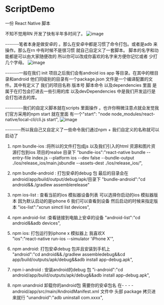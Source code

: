 # ScriptDemo
一份 React Native 脚本


不知不觉用RN 开发了快有半年多时间了。
![image](https://www.moretime.vip/upload/2019/04/2oi54vk44ah4tq69kp9m39ptkg.jpg)

-------笔者本身是做安卓的 。那么在安卓中都是习惯了命令打包。或者是adb 来操作。那么在rn 中有时候不是很习惯 就自己自定义了一套脚本。 脚本的名字和功能都是可以由大家随便改的 所以你可以改成你喜欢的名字来方便你记忆或者 少打几个字母。
![image](https://www.moretime.vip/upload/2019/04/ucvgo604jcif5o523fr6d9bakb.jpg)

-------一般在我们 init 项目之后我们会有android ios app 等目录。在其中的根目录和android 他们同级别的目录有一个package.json 文件是一个编译配置的文件。其中有定义了
我们的项目名称 版本号 脚本命令 以及dependencies 里面 是属于在打包会打进去一些引用的库 以及devDependencies 中是我们开发运行是会打包进去的库。



---------我们的自定义脚本就在scripts 里面操作 。也许你稍微注意点就会发觉我们官方采用的npm start 就在里面 有一个"start": "node node_modules/react-native/local-cli/cli.js start",
![image](https://www.moretime.vip/upload/2019/04/ut2cq2uhfqiedq0hj2ivr1tas1.jpg)

--------所以我自己又自定义了一些命令我们通过npm + 我们自定义的名称就可以启动了
1. npm bundle-ios  :将所以的文件打包成js 以及我们引入的html 资源和图片资源打包到ios 项目的realse 目录下
  "bundle-ios":"react-native bundle --entry-file index.js --platform ios --dev false --bundle-output ./ios/release_ios/main.jsbundle --assets-dest ./ios/release_ios/",
  
2. npm bundle-android : 打包安卓的debug 包 最后的目录会在android/app/build/output/debug/apk/目录下
    "bundle-android":"cd android&&./gradlew assemblerelease"

3. npm ios-list : 查看当前的ios  模拟器设备列表 可以选择你启动的ios 模拟器版本 因为默认启动的是iphone 6 我们可以查看到设备 然后启动的时候来指定版本 
 "ios-list":"xcrun simctl list devices",

4. npm android-list :查看链接到电脑上安卓的设备 
    "android-list":"cd android&&adb devices",
    
5.  npm ios: 打包运行到iphone x 模拟器上 我喜欢X   
    "ios":"react-native run-ios --simulator 'iPhone X'",
    
6. npm android: 打包安卓debug 包并且安装到手机上    
    "android":"cd android&&./gradlew assembledebug&&cd app/build/outputs/apk/debug&&adb install app-debug.apk",
    
7. npm i-android : 安装android的debug 包
   "i-android":"cd android/app/build/outputs/apk/debug&&adb install app-debug.apk",
  
8.  npm unandroid  卸载你的android包 需要你的安卓包名 在- - - - android/app/src/main/AndroidManifest.xml 文件中 头部 package 拷贝进来就行
    "unandroid":"adb uninstall  com.xxxx",
